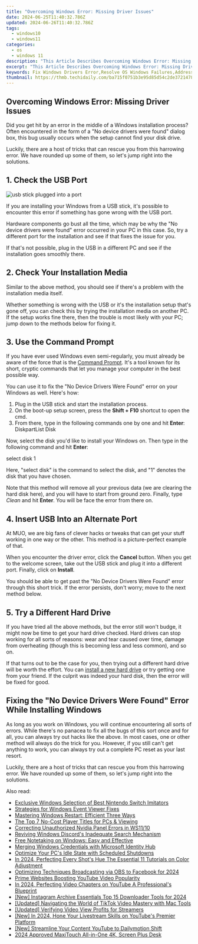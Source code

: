 ```yaml
---
title: "Overcoming Windows Error: Missing Driver Issues"
date: 2024-06-25T11:40:32.786Z
updated: 2024-06-26T11:40:32.786Z
tags:
  - windows10
  - windows11
categories:
  - os
  - windows 11
description: "This Article Describes Overcoming Windows Error: Missing Driver Issues"
excerpt: "This Article Describes Overcoming Windows Error: Missing Driver Issues"
keywords: Fix Windows Drivers Error,Resolve OS Windows Failures,Address Windows Missing Drivers,Unlock Windows System Lockups,Tackle Windows Driver Problems,Eradicate Windows Freeze Errors,Solve OS Boot Issues
thumbnail: https://thmb.techidaily.com/ba715f0751b3e95d85d54c2de37214787de2fc86eeb6be2647ab887e34352c43.jpg
---
```


## Overcoming Windows Error: Missing Driver Issues

 Did you get hit by an error in the middle of a Windows installation process? Often encountered in the form of a "No device drivers were found" dialog box, this bug usually occurs when the setup cannot find your disk drive.

 Luckily, there are a host of tricks that can rescue you from this harrowing error. We have rounded up some of them, so let's jump right into the solutions.

## 1\. Check the USB Port

![usb stick plugged into a port](https://static1.makeuseofimages.com/wordpress/wp-content/uploads/2023/09/usb-stick-plugged-into-a-port.jpg)

 If you are installing your Windows from a USB stick, it's possible to encounter this error if something has gone wrong with the USB port.

 Hardware components go bust all the time, which may be why the "No device drivers were found" error occurred in your PC in this case. So, try a different port for the installation and see if that fixes the issue for you.

 If that's not possible, plug in the USB in a different PC and see if the installation goes smoothly there.

## 2\. Check Your Installation Media

 Similar to the above method, you should see if there's a problem with the installation media itself.

 Whether something is wrong with the USB or it's the installation setup that's gone off, you can check this by trying the installation media on another PC. If the setup works fine there, then the trouble is most likely with your PC; jump down to the methods below for fixing it.

## 3\. Use the Command Prompt

 If you have ever used Windows even semi-regularly, you must already be aware of the force that is the [Command Prompt](https://www.makeuseof.com/tag/a-beginners-guide-to-the-windows-command-line/). It's a tool known for its short, cryptic commands that let you manage your computer in the best possible way.

 You can use it to fix the "No Device Drivers Were Found" error on your Windows as well. Here's how:

1. Plug in the USB stick and start the installation process.
2. On the boot-up setup screen, press the **Shift + F10** shortcut to open the cmd.
3. From there, type in the following commands one by one and hit **Enter**:  
DiskpartList Disk

 Now, select the disk you'd like to install your Windows on. Then type in the following command and hit **Enter**:

select disk 1

 Here, "select disk" is the command to select the disk, and "1" denotes the disk that you have chosen.

 Note that this method will remove all your previous data (we are clearing the hard disk here), and you will have to start from ground zero. Finally, type _Clean_ and hit **Enter**. You will be face the error from there on.

## 4\. Insert USB Into an Alternate Port

 At MUO, we are big fans of clever hacks or tweaks that can get your stuff working in one way or the other. This method is a picture-perfect example of that.

 When you encounter the driver error, click the **Cancel** button. When you get to the welcome screen, take out the USB stick and plug it into a different port. Finally, click on **Install**.

 You should be able to get past the "No Device Drivers Were Found" error through this short trick. If the error persists, don't worry; move to the next method below.

## 5\. Try a Different Hard Drive

 If you have tried all the above methods, but the error still won't budge, it might now be time to get your hard drive checked. Hard drives can stop working for all sorts of reasons: wear and tear caused over time, damage from overheating (though this is becoming less and less common), and so on.

 If that turns out to be the case for you, then trying out a different hard drive will be worth the effort. You can [install a new hard drive](https://www.makeuseof.com/tag/install-hard-drive-replace/) or try getting one from your friend. If the culprit was indeed your hard disk, then the error will be fixed for good.

## Fixing the "No Device Drivers Were Found" Error While Installing Windows

 As long as you work on Windows, you will continue encountering all sorts of errors. While there's no panacea to fix all the bugs of this sort once and for all, you can always try out hacks like the above. In most cases, one or other method will always do the trick for you. However, if you still can't get anything to work, you can always try out a complete PC reset as your last resort.

 Luckily, there are a host of tricks that can rescue you from this harrowing error. We have rounded up some of them, so let's jump right into the solutions.

<span class="atpl-alsoreadstyle">Also read:</span>
<div><ul>
<li><a href="https://win11.techidaily.com/exclusive-windows-selection-of-best-nintendo-switch-imitators/"><u>Exclusive Windows Selection of Best Nintendo Switch Imitators</u></a></li>
<li><a href="https://win11.techidaily.com/strategies-for-windows-event-viewer-fixes/"><u>Strategies for Windows Event Viewer Fixes</u></a></li>
<li><a href="https://win11.techidaily.com/mastering-windows-restart-efficient-three-ways/"><u>Mastering Windows Restart: Efficient Three Ways</u></a></li>
<li><a href="https://win11.techidaily.com/the-top-7-no-cost-player-titles-for-pcs-and-viewing/"><u>The Top 7 No-Cost Player Titles for PCs & Viewing</u></a></li>
<li><a href="https://win11.techidaily.com/correcting-unauthorized-nvidia-panel-errors-in-ws1110/"><u>Correcting Unauthorized Nvidia Panel Errors in WS11/10</u></a></li>
<li><a href="https://win11.techidaily.com/reviving-windows-discords-inadequate-search-mechanism/"><u>Reviving Windows Discord's Inadequate Search Mechanism</u></a></li>
<li><a href="https://win11.techidaily.com/free-notetaking-on-windows-easy-and-effective/"><u>Free Notetaking on Windows: Easy and Effective</u></a></li>
<li><a href="https://win11.techidaily.com/merging-windows-credentials-with-microsoft-identity-hub/"><u>Merging Windows Credentials with Microsoft Identity Hub</u></a></li>
<li><a href="https://win11.techidaily.com/optimize-your-pcs-idle-state-with-scheduled-shutdowns/"><u>Optimize Your PC's Idle State with Scheduled Shutdowns</u></a></li>
<li><a href="https://extra-approaches.techidaily.com/in-2024-perfecting-every-shots-hue-the-essential-11-tutorials-on-color-adjustment/"><u>In 2024, Perfecting Every Shot's Hue  The Essential 11 Tutorials on Color Adjustment</u></a></li>
<li><a href="https://screen-sharing-recording.techidaily.com/optimizing-techniques-broadcasting-via-obs-to-facebook-for-2024/"><u>Optimizing Techniques  Broadcasting via OBS to Facebook for 2024</u></a></li>
<li><a href="https://extra-resources.techidaily.com/prime-websites-boosting-youtube-video-popularity/"><u>Prime Websites Boosting YouTube Video Popularity</u></a></li>
<li><a href="https://extra-guidance.techidaily.com/in-2024-perfecting-video-chapters-on-youtube-a-professionals-blueprint/"><u>In 2024, Perfecting Video Chapters on YouTube  A Professional's Blueprint</u></a></li>
<li><a href="https://instagram-video-files.techidaily.com/new-instagram-archive-essentials-top-15-downloader-tools-for-2024/"><u>[New] Instagram Archive Essentials  Top 15 Downloader Tools for 2024</u></a></li>
<li><a href="https://tiktok-video-recordings.techidaily.com/updated-navigating-the-world-of-tiktok-video-mastery-with-mac-tools/"><u>[Updated] Navigating the World of TikTok Video Mastery with Mac Tools</u></a></li>
<li><a href="https://facebook-video-share.techidaily.com/updated-verifying-video-view-profits-for-streamers/"><u>[Updated] Verifying Video View Profits for Streamers</u></a></li>
<li><a href="https://eaxpv-info.techidaily.com/new-in-2024-hone-your-livestream-skills-on-youtubes-premier-platform/"><u>[New] In 2024, Hone Your Livestream Skills on YouTube's Premier Platform</u></a></li>
<li><a href="https://youtube-help.techidaily.com/new-streamline-your-content-youtube-to-dailymotion-shift/"><u>[New] Streamline Your Content  YouTube to Dailymotion Shift</u></a></li>
<li><a href="https://extra-approaches.techidaily.com/2024-approved-maxitouch-all-in-one-4k-screen-plus-desk/"><u>2024 Approved  MaxiTouch All-in-One 4K, Screen Plus Desk</u></a></li>
</ul></div>

<ins class="adsbygoogle"
      style="display:block"
      data-ad-client="ca-pub-7571918770474297"
      data-ad-slot="8358498916"
      data-ad-format="auto"
      data-full-width-responsive="true"></ins>